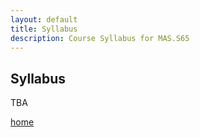 ```yaml
---
layout: default
title: Syllabus
description: Course Syllabus for MAS.S65
---
```


## Syllabus

TBA

[home](./)
